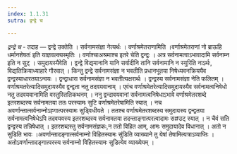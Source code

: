 ```yaml
---
index: 1.1.31
sutra: द्वन्द्वे च

---
```

_द्वन्द्वे च_ - तदाह — द्वन्द्वे उक्तेति । सर्वनामसंज्ञा नेत्यर्थः । वर्णाश्रमेतराणामिति ।वर्णाश्रमेतराणां नो ब्राऊहि धर्मानशेषतः॑ इति याज्ञवल्क्यस्मृतिः । वर्णाश्चाअश्रमाश्च इतरे चेति द्वन्द्वः । अत्र सर्वनामत्वाऽभावादामि सर्वनाम्न इति न सुट् । समुदायस्यैवेति । द्वन्द्वे विद्यमानानि यानि सर्वादीनि तानि सर्वनामानि न स्युरिति नाऽर्थः, विद्यतिक्रियाध्याहारे गौरवात् । किन्तु द्वन्द्वे सर्वनामसंज्ञा न भवतीति प्रधानभूतया निषेध्यवनक्रिययैव द्वन्द्वस्याधारतयाऽन्वयः । द्वन्द्वाधारा सर्वनामसंज्ञा न भवतीत्यक्षरार्थः । द्वन्द्वस्य सर्वनामसंज्ञा नेति फलितम् । वर्णाश्रमतरेत्यादिसमुदायस्यैव द्वन्द्वता नतु तदवयवानाम् । एवंच वर्णाश्रमेतरेत्यादिसमुदायस्यैव सर्वनामत्वनिषेधो नतु तदवयवानामिति वस्तुस्तितिकथनम् । ननु द्वन्दावयवानां सर्वनामत्वनिषेधाऽभावे वर्णाश्रमेतरशब्दे इतरशब्दस्य सर्वनामतया ततः परस्यामः सुटि वर्णाश्रमेतरेषामिति स्यात् । नच अवर्णान्तात्सर्वनाम्नोऽह्गात्परस्यामः सुड्विधीयते । ततश्च वर्णाश्रमेतरशब्दस्य समुदायस्य द्वन्द्वतया सर्वनामत्वनिषेधेऽपि तदवयवस्य इतरशब्दस्य सर्वनामतया तदन्ताङ्गात्परत्वादामः स#उट् स्यात् । न चैवं सति द्वन्द्वस्य तन्निषेधात् । इतरशब्दस्तु सर्वनामसंज्ञकः,न ततो विहित आम्, आमः समुदायादेव विधानात् । अतो न सुडिति भावः ।अवर्णान्तादङ्गात्सर्वनाम्नो विहितस्यामः सु॑डिति व्याख्याने तु येषां तेषामित्यत्राऽव्याप्तिः । अतोऽवर्णान्तादङ्गात्परस्य सर्वनाम्नो विहितस्यामः सुडित्येव व्याख्येयम् । 